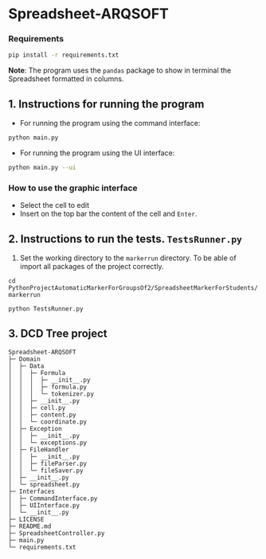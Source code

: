 # Spreadsheet-ARQSOFT

### Requirements
```sh
pip install -r requirements.txt
````
**Note**: The program uses the `pandas` package to show in terminal the Spreadsheet formatted in columns.

## 1. Instructions for running the program

- For running the program using the command interface:
```sh
python main.py
```
- For running the program using the UI interface:
```sh
python main.py --ui
```
### How to use the graphic interface
- Select the cell to edit
- Insert on the top bar the content of the cell and `Enter`.

## 2. Instructions to run the tests. `TestsRunner.py`

1. Set the working directory to the `markerrun` directory. To be able of import all packages of the project correctly.

```cd PythonProjectAutomaticMarkerForGroupsOf2/SpreadsheetMarkerForStudents/markerrun```

```sh
python TestsRunner.py
```

## 3. DCD Tree project

```
Spreadsheet-ARQSOFT
├─ Domain
│  ├─ Data
│  │  ├─ Formula
│  │  │  ├─ __init__.py
│  │  │  ├─ formula.py
│  │  │  └─ tokenizer.py
│  │  ├─ __init__.py
│  │  ├─ cell.py
│  │  ├─ content.py
│  │  └─ coordinate.py
│  ├─ Exception
│  │  ├─ __init__.py
│  │  └─ exceptions.py
│  ├─ FileHandler
│  │  ├─ __init__.py
│  │  ├─ fileParser.py
│  │  └─ fileSaver.py
│  ├─ __init__.py
│  └─ spreadsheet.py
├─ Interfaces
│  ├─ CommandInterface.py
│  ├─ UIInterface.py
│  └─ __init__.py
├─ LICENSE
├─ README.md
├─ SpreadsheetController.py
├─ main.py
└─ requirements.txt

```